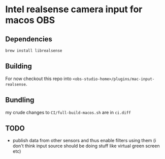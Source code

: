 # Intel realsense camera input for macos OBS 

## Dependencies

`brew install librealsense`

## Building

For now checkout this repo into `<obs-studio-home>/plugins/mac-input-realsense`.

## Bundling

my crude changes to `CI/full-build-macos.sh` are in `ci.diff`

## TODO
- publish data from other sensors and thus enable filters using them (i don't think input source should be doing stuff like virtual green screen etc)